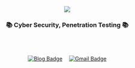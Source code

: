 <br>
<br>

<div align="center">
  
  <img src="https://capsule-render.vercel.app/api?type=transparent&color=F5A9F2&height=100&section=header&text=Dxhyeon's%20Github&fontSize=90&fontColor=ffd2cf" />

</div>

<h3 align="center">📚 Cyber Security, Penetration Testing 📚</h4>

<br>
<br>

<div align="center">
  
  [![Blog Badge](http://img.shields.io/badge/-Blog-gray?style=flat-square&logo=github&link=https://dxhyeon.github.io/)](https://dxhyeon.github.io/)　
  [![Gmail Badge](https://img.shields.io/badge/Mail-d14836?style=flat-square&logo=Gmail&logoColor=white&link=mailto:kimdxhyeon@gmail.com)](mailto:kimdxhyeon@gmail.com)
    
</div>

